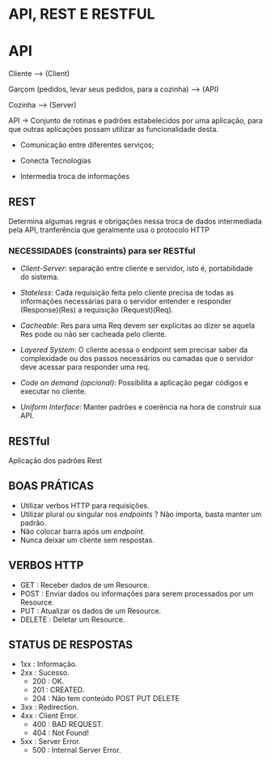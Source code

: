 # API, REST E RESTFUL

# API

Cliente  -->  (Client)

Garçom (pedidos, levar seus pedidos, para a cozinha)  -->  (API)

Cozinha  -->  (Server)

API -> Conjunto de rotinas e padrões estabelecidos por uma aplicação, para que outras aplicações possam utilizar as funcionalidade desta.
 
- Comunicação entre diferentes serviços;

- Conecta Tecnologias

- Intermedia troca de informações

## REST

Determina algumas regras e obrigações nessa troca de dados intermediada pela API, tranferência que geralmente usa o protocolo HTTP

### NECESSIDADES (constraints) para ser RESTful

- _Client-Server_: separação entre cliente e servidor, isto é, portabilidade do sistema.

- _Stateless_: Cada requisição feita pelo cliente precisa de todas as informações necessárias para o servidor entender e responder (Response)(Res) a requisição (Request)(Req).

- _Cacheable_: Res para uma Req devem ser explícitas ao dizer se aquela Res pode ou não ser cacheada pelo cliente.

- _Layered System_: O cliente acessa o endpoint sem precisar saber da complexidade ou dos passos necessários ou camadas que o servidor deve acessar para responder uma req.

- _Code on demand (opcional)_: Possibilita a aplicação pegar códigos e executar no cliente.

- _Uniform Interface_: Manter padrões e coerência na hora de construir sua API.

## RESTful

Aplicação dos padrões Rest

## BOAS PRÁTICAS

- Utilizar verbos HTTP para requisições.
- Utilizar plural ou singular nos _endpoints_ ? Não importa, basta manter um padrão.
- Não colocar barra após um _endpoint_.
- Nunca deixar um cliente sem respostas.

## VERBOS HTTP

- GET : Receber dados de um Resource.
- POST : Enviar dados ou informações para serem processados por um Resource.
- PUT : Atualizar os dados de um Resource.
- DELETE : Deletar um Resource.

## STATUS DE RESPOSTAS

- 1xx : Informação.
- 2xx : Sucesso.
    - 200 : OK.
    - 201 : CREATED.
    - 204 : Não tem conteúdo POST PUT DELETE
- 3xx : Redirection.
- 4xx : Client Error.
    - 400 : BAD REQUEST.
    - 404 : Not Found!
- 5xx : Server Error.
    - 500 : Internal Server Error.
